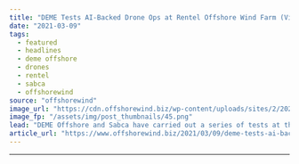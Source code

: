 ```yaml
---
title: "DEME Tests AI-Backed Drone Ops at Rentel Offshore Wind Farm (Video)"
date: "2021-03-09"
tags: 
  - featured
  - headlines
  - deme offshore
  - drones
  - rentel
  - sabca
  - offshorewind
source: "offshorewind"
image_url: "https://cdn.offshorewind.biz/wp-content/uploads/sites/2/2021/03/09135002/DEME_Sabca_Drone-tests-Rentel-OWF.png"
image_fp: "/assets/img/post_thumbnails/45.png"
lead: "DEME Offshore and Sabca have carried out a series of tests at the Rentel"
article_url: "https://www.offshorewind.biz/2021/03/09/deme-tests-ai-backed-drone-ops-at-rentel-offshore-wind-farm-video/"
---
```


---
